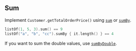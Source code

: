 ## Sum

Implement `Customer.getTotalOrderPrice()` using
[`sum`](sum) or
[`sumBy`](sum-by).

```kotlin
listOf(1, 5, 3).sum() == 9
listOf("a", "b", "cc").sumBy { it.length() } == 4
```

If you want to sum the double values, use
[`sumByDouble`](sum-by-double).